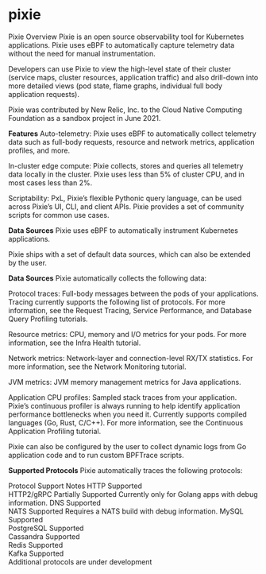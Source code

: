 # pixie

Pixie Overview
Pixie is an open source observability tool for Kubernetes applications. Pixie uses eBPF to automatically capture telemetry data without the need for manual instrumentation.

Developers can use Pixie to view the high-level state of their cluster (service maps, cluster resources, application traffic) and also drill-down into more detailed views (pod state, flame graphs, individual full body application requests).

Pixie was contributed by New Relic, Inc. to the Cloud Native Computing Foundation as a sandbox project in June 2021.

**Features**
Auto-telemetry: Pixie uses eBPF to automatically collect telemetry data such as full-body requests, resource and network metrics, application profiles, and more.

In-cluster edge compute: Pixie collects, stores and queries all telemetry data locally in the cluster. Pixie uses less than 5% of cluster CPU, and in most cases less than 2%.

Scriptability: PxL, Pixie’s flexible Pythonic query language, can be used across Pixie’s UI, CLI, and client APIs. Pixie provides a set of community scripts for common use cases.

**Data Sources**
Pixie uses eBPF to automatically instrument Kubernetes applications.

Pixie ships with a set of default data sources, which can also be extended by the user.

**Data Sources**
Pixie automatically collects the following data:

Protocol traces: Full-body messages between the pods of your applications. Tracing currently supports the following list of protocols. For more information, see the Request Tracing, Service Performance, and Database Query Profiling tutorials.

Resource metrics: CPU, memory and I/O metrics for your pods. For more information, see the Infra Health tutorial.

Network metrics: Network-layer and connection-level RX/TX statistics. For more information, see the Network Monitoring tutorial.

JVM metrics: JVM memory management metrics for Java applications.

Application CPU profiles: Sampled stack traces from your application. Pixie’s continuous profiler is always running to help identify application performance bottlenecks when you need it. Currently supports compiled languages (Go, Rust, C/C++). For more information, see the Continuous Application Profiling tutorial.

Pixie can also be configured by the user to collect dynamic logs from Go application code and to run custom BPFTrace scripts.

**Supported Protocols**
Pixie automatically traces the following protocols:

Protocol	Support	Notes
HTTP	Supported	
HTTP2/gRPC	Partially Supported	Currently only for Golang apps with debug information.
DNS	Supported	
NATS	Supported	Requires a NATS build with debug information.
MySQL	Supported	
PostgreSQL	Supported	
Cassandra	Supported	
Redis	Supported	
Kafka	Supported	
Additional protocols are under development

